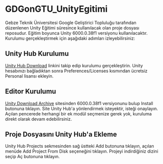 # GDGonGTU_UnityEgitimi
Gebze Teknik Üniversitesi Google Geliştirici Topluluğu tarafından düzenlenen Unity Eğitimi süresince kullanılacak olan proje dosyası reposudur.
Eğitim boyunca Unity 6000.0.38f1 versiyonu kullanılacaktır. 
Kurulumu gerçekleştirmek için aşağıdaki adımları izleyebilirsiniz:
## Unity Hub Kurulumu 
[Unity Hub Download](https://unity.com/download) linkini takip edip kurulumu gerçekleştirin. Unity hesabınızı bağladıktan sonra Preferences/Licenses kısmından ücretsiz Personal lisansı ekleyin.
## Editor Kurulumu
[Unity Download Archive](https://unity.com/releases/editor/archive) sitesinden 6000.0.38f1 versiyonunu bulup Install butonuna tıklayın. Site Unity Hub'a yönlendirmek isteyektir, isteği onaylayın. Açılan pencerede herhangi bir ek modül seçmenize gerek yok, kuruluma direkt olarak devam edebilirsiniz.
## Proje Dosyasını Unity Hub'a Ekleme
Unity Hub Projects sekmesinden sağ üstteki Add butonuna tıklayın, açılan menüde Add Project From Disk seçeneğini tıklayın. Projeyi indirdiğiniz dizini seçip Aç butonuna tıklayın. 
